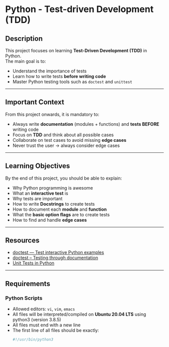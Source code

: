 # Python - Test-driven Development (TDD)

## Description
This project focuses on learning **Test-Driven Development (TDD)** in Python.  
The main goal is to:
- Understand the importance of tests
- Learn how to write tests **before writing code**
- Master Python testing tools such as `doctest` and `unittest`

---

## Important Context
From this project onwards, it is mandatory to:
- Always write **documentation** (modules + functions) and **tests BEFORE** writing code
- Focus on **TDD** and think about all possible cases
- Collaborate on test cases to avoid missing **edge cases**
- Never trust the user → always consider edge cases

---

## Learning Objectives
By the end of this project, you should be able to explain:
- Why Python programming is awesome
- What an **interactive test** is
- Why tests are important
- How to write **Docstrings** to create tests
- How to document each **module** and **function**
- What the **basic option flags** are to create tests
- How to find and handle **edge cases**

---

## Resources
- [doctest — Test interactive Python examples](https://docs.python.org/3.4/library/doctest.html)
- [doctest – Testing through documentation](https://pymotw.com/3/doctest/)
- [Unit Tests in Python](https://cgoldberg.github.io/python-unittest-tutorial/)

---

## Requirements

### Python Scripts
- Allowed editors: `vi`, `vim`, `emacs`
- All files will be interpreted/compiled on **Ubuntu 20.04 LTS** using python3 (version 3.8.5)
- All files must end with a new line
- The first line of all files should be exactly:
  ```python
  #!/usr/bin/python3
